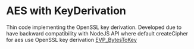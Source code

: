 # AES with KeyDerivation

Thin code implementing the OpenSSL key derivation. Developed due to have backward compatibility with NodeJS API where default createCipher for aes use OpenSSL key derivation [EVP_BytesToKey](https://www.openssl.org/docs/manmaster/crypto/EVP_BytesToKey.html)
